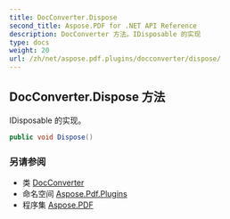 ```yaml
---
title: DocConverter.Dispose
second_title: Aspose.PDF for .NET API Reference
description: DocConverter 方法。IDisposable 的实现
type: docs
weight: 20
url: /zh/net/aspose.pdf.plugins/docconverter/dispose/
---
```

## DocConverter.Dispose 方法

IDisposable 的实现。

```csharp
public void Dispose()
```

### 另请参阅

* 类 [DocConverter](../)
* 命名空间 [Aspose.Pdf.Plugins](../../../aspose.pdf.plugins/)
* 程序集 [Aspose.PDF](../../../)
